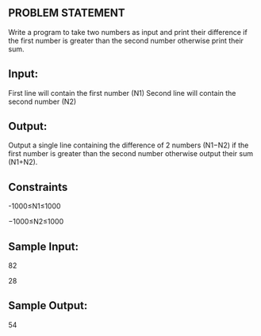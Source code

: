 ## PROBLEM STATEMENT 

Write a program to take two numbers as input and print their difference if the first number is greater than the second number otherwise
print their sum.

## Input:

First line will contain the first number (N1)
Second line will contain the second number (N2)

## Output:

Output a single line containing the difference of 2 numbers (N1−N2)
if the first number is greater than the second number otherwise output their sum (N1+N2).

## Constraints

-1000≤N1≤1000

−1000≤N2≤1000

## Sample Input:

82

28

## Sample Output:

54
